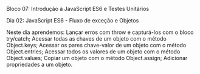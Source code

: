 Bloco 07: Introdução à JavaScript ES6 e Testes Unitários

Dia 02: JavaScript ES6 - Fluxo de exceção e Objetos 

Neste dia aprendemos: 
Lançar erros com throw e capturá-los com o bloco try/catch; 
Acessar todas as chaves de um objeto com o método Object.keys; 
Acessar os pares chave-valor de um objeto com o método Object.entries; 
Acessar todos os valores de um objeto com o método Object.values; 
Copiar um objeto com o método Object.assign; 
Adicionar propriedades a um objeto. 